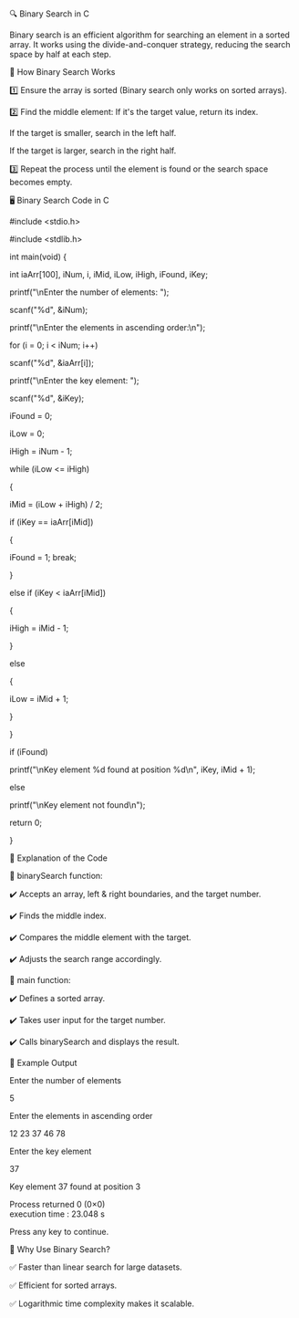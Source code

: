 🔍 Binary Search in C 

Binary search is an efficient algorithm for searching an element in a sorted array.
It works using the divide-and-conquer strategy, reducing the search space by half at each step.


📌 How Binary Search Works

1️⃣ Ensure the array is sorted (Binary search only works on sorted arrays).

2️⃣ Find the middle element:
If it's the target value, return its index.

If the target is smaller, search in the left half.

If the target is larger, search in the right half.

3️⃣ Repeat the process until the element is found or the search space becomes empty.


🖥️ Binary Search Code in C



#include <stdio.h>

#include <stdlib.h>

int main(void) 
{

int iaArr[100], iNum, i, iMid, iLow, iHigh, iFound, iKey;

printf("\nEnter the number of elements: ");

scanf("%d", &iNum); 
  
printf("\nEnter the elements in ascending order:\n");

for (i = 0; i < iNum; i++)

scanf("%d", &iaArr[i]);

printf("\nEnter the key element: ");

scanf("%d", &iKey);

iFound = 0;

iLow = 0;

iHigh = iNum - 1;

while (iLow <= iHigh) 

{

iMid = (iLow + iHigh) / 2;

if (iKey == iaArr[iMid]) 

{

iFound = 1;
break;

 } 

else if (iKey < iaArr[iMid]) 

{

 iHigh = iMid - 1;


} 

else

{
            
iLow = iMid + 1;

 }

 }

 if (iFound)

printf("\nKey element %d found at position %d\n", iKey, iMid + 1);

else

printf("\nKey element not found\n");

return 0;

}



📖 Explanation of the Code

🔹 binarySearch function:

✔️ Accepts an array, left & right boundaries, and the target number.

✔️ Finds the middle index.

✔️ Compares the middle element with the target.

✔️ Adjusts the search range accordingly.

🔹 main function:

✔️ Defines a sorted array.

✔️ Takes user input for the target number.

✔️ Calls binarySearch and displays the result.



📝 Example Output

Enter the number of elements

5

Enter the elements in ascending order

12 23 37 46 78

Enter the key element

37

Key element 37 found at position 3

Process returned 0 (0×0)   
execution time : 23.048 s

Press any key to continue.


🎯 Why Use Binary Search?

✅ Faster than linear search for large datasets.

✅ Efficient for sorted arrays.

✅ Logarithmic time complexity makes it scalable.

















